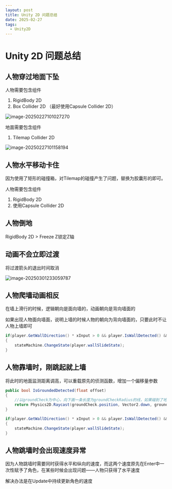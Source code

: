 ```yaml
---
layout: post
title: Unity 2D 问题总结
date: 2025-02-27
tags:
  - Unity2D
---
```

# Unity 2D 问题总结

## 人物穿过地面下坠

人物需要包含组件

1. RigidBody 2D
2. Box Collider 2D （最好使用Capsule Collider 2D）

![image-20250227101027270](https://cdn.jsdelivr.net/gh/violet-wdream/Drawio/PNG/202502271010347.png)

地面需要包含组件

1. Tilemap Collider 2D



![image-20250227101158194](https://cdn.jsdelivr.net/gh/violet-wdream/Drawio/PNG/202502271011270.png)

## 人物水平移动卡住

因为使用了矩形的碰撞箱，对Tilemap的碰撞产生了问题，替换为胶囊形的即可。

人物需要包含组件

1. RigidBody 2D
2. 使用Capsule Collider 2D



## 人物倒地

RigidBody 2D > Freeze Z锁定Z轴



## 动画不会立即过渡

将过渡箭头的退出时间取消

![image-20250301233059787](https://cdn.jsdelivr.net/gh/violet-wdream/Drawio/PNG/202503012330838.png)

## 人物爬墙动画相反

在墙上滑行的时候，逻辑朝向是面向墙的，动画朝向是背向墙面的

如果出现人物面向墙面，说明上墙的时候人物的朝向为背向墙面的，只要此时不让人物上墙即可

```c#
if(player.GetWallDirection() * xInput > 0 && player.IsWallDetected() && !player.IsGroundedDetected(2.0f))
{
    stateMachine.ChangeState(player.wallSlideState);
}
```



## 人物靠墙时，刚跳起就上墙

将此时的地面监测距离调高，可以重载原先的侦测函数，增加一个偏移量参数

```c#
public bool IsGroundedDetected(float offset)
{
    //以groundCheck为中心，向下画一条长度为groundCheckRadius的线，如果碰到了地面，那么返回true
    return Physics2D.Raycast(groundCheck.position, Vector2.down, groundCheckRadius+offset, whatIsGround);
}
```



```c#
if(player.GetWallDirection() * xInput > 0 && player.IsWallDetected() && !player.IsGroundedDetected(2.0f))
{
    stateMachine.ChangeState(player.wallSlideState);
}
```

## 人物跳墙时会出现速度异常

因为人物跳墙时需要同时获得水平和纵向的速度，而这两个速度原先在Enter中一次性赋予了角色，在某些时候会出现问题——人物只获得了水平速度

解决办法是在Update中持续更新角色的速度



